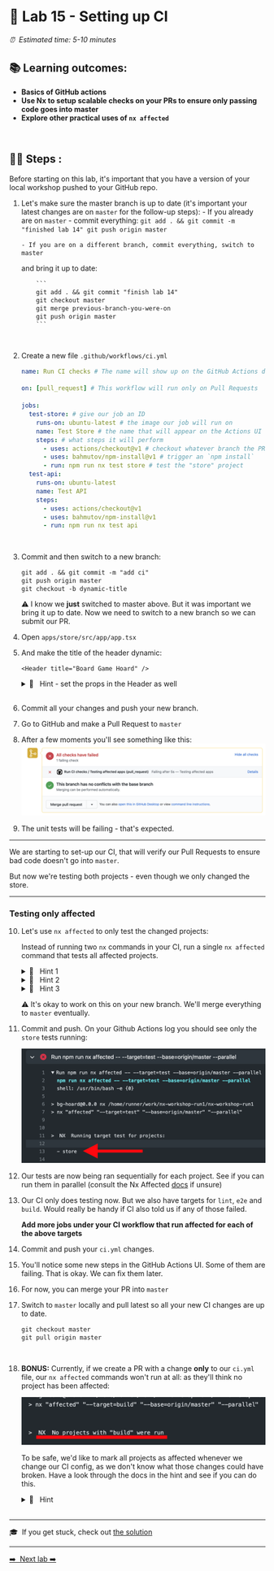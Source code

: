 # 💎 Lab 15 - Setting up CI

###### ⏰ &nbsp;Estimated time: 5-10 minutes

## 📚 Learning outcomes:

- **Basics of GitHub actions**
- **Use Nx to setup scalable checks on your PRs to ensure only passing code goes into master**
- **Explore other practical uses of `nx affected`**
<br />

## 🏋️‍♀️ Steps :

Before starting on this lab, it's important that you have a version of your local workshop
pushed to your GitHub repo.

1.  Let's make sure the master branch is up to date (it's important your latest changes are on `master` for the follow-up steps): - If you already are on `master` - commit everything:
    `git add . && git commit -m "finished lab 14" git push origin master`

        - If you are on a different branch, commit everything, switch to master

    and bring it up to date:

            ```
            git add . && git commit "finish lab 14"
            git checkout master
            git merge previous-branch-you-were-on
            git push origin master
            ```

       <br />

2.  Create a new file `.github/workflows/ci.yml`

    ```yml
    name: Run CI checks # The name will show up on the GitHub Actions dashboard

    on: [pull_request] # This workflow will run only on Pull Requests

    jobs:
      test-store: # give our job an ID
        runs-on: ubuntu-latest # the image our job will run on
        name: Test Store # the name that will appear on the Actions UI
        steps: # what steps it will perform
          - uses: actions/checkout@v1 # checkout whatever branch the PR is using
          - uses: bahmutov/npm-install@v1 # trigger an `npm install`
          - run: npm run nx test store # test the "store" project
      test-api:
        runs-on: ubuntu-latest
        name: Test API
        steps:
          - uses: actions/checkout@v1
          - uses: bahmutov/npm-install@v1
          - run: npm run nx test api
    ```

    <br />

3.  Commit and then switch to a new branch:

    ```
    git add . && git commit -m "add ci"
    git push origin master
    git checkout -b dynamic-title
    ```

    ⚠️ I know we **just** switched to master above. But it was important we bring it
    up to date. Now we need to switch to a new branch so we can submit our PR.
    <br />

4.  Open `apps/store/src/app/app.tsx`
    <br />

5.  And make the title of the header dynamic:

    ```
    <Header title="Board Game Hoard" />
    ```

    <details>
    <summary>🐳 &nbsp;&nbsp;Hint - set the props in the Header as well </summary>

    ```tsx
    export interface HeaderProps {
      title: string;
    }

    export const Header = ({ title }: HeaderProps) => {
      const classes = useStyles();

      return (
        <AppBar position="static">
          <Toolbar>
            <Typography variant="h6" className={classes.title}>
              {title}
            </Typography>
          </Toolbar>
        </AppBar>
      );
    };
    ```

    </details>
    <br />

6.  Commit all your changes and push your new branch.
    <br />
7.  Go to GitHub and make a Pull Request to `master`
    <br />
8.  After a few moments you'll see something like this:
    ![GitHub Actions example](./github_actions.png)
    <br />
9.  The unit tests will be failing - that's expected.
    <br />

---

We are starting to set-up our CI, that will verify our Pull Requests to ensure bad code
doesn't go into `master`.

But now we're testing both projects - even though we only changed the store.

---

### Testing only affected

10. Let's use `nx affected` to only test the changed projects:

    Instead of running two `nx` commands in your CI, run a single `nx affected` command
    that tests all affected projects.

    <details>
    <summary>🐳 &nbsp;&nbsp;Hint 1</summary>

    Check-out this [handy tutorial](https://nx.dev/latest/angular/tutorial/11-test-affected-projects#step-11-test-affected-projects)
    Refer to the [docs](https://nx.dev/latest/angular/cli/affected#affected)
    </details>

    <details>
    <summary>🐳 &nbsp;&nbsp;Hint 2</summary>

    Since it's a Pull Request, your base commit will always be `--base=origin/master`
    </details>

    <details>
    <summary>🐳 &nbsp;&nbsp;Hint 3</summary>

    You should only need 1 job now:

    ```yaml
    jobs:
      test:
        runs-on: ubuntu-latest
        name: Testing affected apps
        steps:
          - uses: actions/checkout@v1
          - uses: bahmutov/npm-install@v1.4.5
          - run: .....
    ```

    </details>

    ⚠️ It's okay to work on this on your new branch. We'll merge everything to `master`
    eventually.
    <br />

11. Commit and push. On your Github Actions log you should see only the `store` tests running:

    <img src="./store_affected.png" width="500" alt="Only store tests are running">
    <br />

12. Our tests are now being ran sequentially for each project. See if you can run them in parallel (consult the Nx Affected [docs](https://nx.dev/latest/angular/cli/affected#affected) if unsure)
    <br />

13. Our CI only does testing now. But we also have targets for `lint`, `e2e` and `build`. Would really be handy if CI also told us if any of those failed.

    **Add more jobs under your CI workflow that run affected for each of the above targets**
    <br />

14. Commit and push your `ci.yml` changes.
    <br />

15. You'll notice some new steps in the GitHub Actions UI. Some of them are failing. That is okay. We can fix them later.
    <br />

16. For now, you can merge your PR into `master `
    <br />


17. Switch to `master` locally and pull latest so all your new CI changes are up to date.

    ```shell
    git checkout master
    git pull origin master
    ```
    <br />

18. **BONUS:** Currently, if we create a PR with a change **only** to our `ci.yml` file, our `nx affected` commands won't run at all: as they'll think no project has been affected:

    <img src="./no_affected.png" width="500" alt="Changes to ci.yml does not cause anything to be affected">

    To be safe, we'd like to mark all projects as affected whenever we change our CI config, as we don't know what those changes could have broken.
    Have a look through the docs in the hint and see if you can do this.

    <details>
    <summary>🐳 &nbsp;&nbsp;Hint</summary>
    [Configuring implicit dependencies](https://nx.dev/latest/angular/core-concepts/configuration#implicit-dependencies)
    </details>
    <br />

---

🎓&nbsp;&nbsp;If you get stuck, check out [the solution](SOLUTION.md)

---

[➡️ &nbsp;Next lab ➡️](../lab16/LAB.md)
